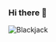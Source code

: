 ### Hi there 👋

<img align="center" src="https://camo.githubusercontent.com/721e1fe02205a3a97d18ee6b392d08d2927a7252628b297fbd7721a47a6897e5/68747470733a2f2f6769746875622d726561646d652d73746174732e76657263656c2e6170702f6170693f757365726e616d653d55746b75313131342673686f775f69636f6e733d74727565267468656d653d6461726b26686964655f626f726465723d74727565266c6f63616c653d656e" alt="Blackjack" data-canonical-src="https://github-readme-stats.vercel.app/api?username=PingalHack&amp;show_icons=true&amp;theme=dark&amp;hide_border=true&amp;locale=en" style="max-width: 100%;">

<!--
**PingalHack/PingalHack** is a ✨ _special_ ✨ repository because its `README.md` (this file) appears on your GitHub profile.

Here are some ideas to get you started:

- 🔭 I’m currently working on ...
- 🌱 I’m currently learning ...
- 👯 I’m looking to collaborate on ...
- 🤔 I’m looking for help with ...
- 💬 Ask me about ...
- 📫 How to reach me: ...
- 😄 Pronouns: ...
- ⚡ Fun fact: ...
-->

